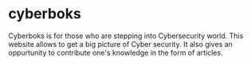 # cyberboks
Cyberboks is for those who are stepping into Cybersecurity world. This website allows to get a big picture of Cyber security. It also gives an oppurtunity to contribute one's knowledge in the form of articles.
